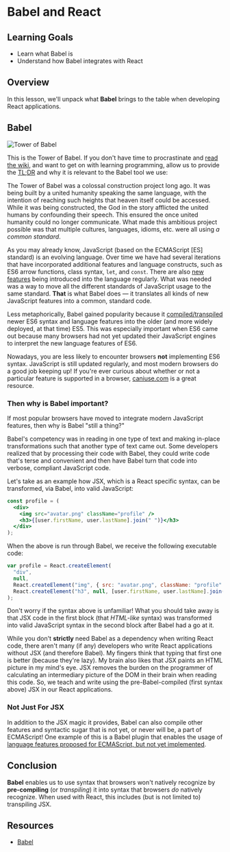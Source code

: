 # Babel and React

## Learning Goals

- Learn what Babel is
- Understand how Babel integrates with React

## Overview

In this lesson, we'll unpack what **Babel** brings to the table when developing
React applications.

## Babel

![Tower of Babel](https://upload.wikimedia.org/wikipedia/commons/thumb/5/50/Pieter_Bruegel_the_Elder_-_The_Tower_of_Babel_%28Vienna%29_-_Google_Art_Project.jpg/500px-Pieter_Bruegel_the_Elder_-_The_Tower_of_Babel_%28Vienna%29_-_Google_Art_Project.jpg)

This is the Tower of Babel. If you don't have time to procrastinate and
[read the wiki][origin-myth], and want to get on with learning programming,
allow us to provide the [TL;DR][tldr] and why it is relevant to the Babel tool
we use:

The Tower of Babel was a colossal construction project long ago. It was being
built by a united humanity speaking the same language, with the intention of
reaching such heights that heaven itself could be accessed. While it was being
constructed, the God in the story afflicted the united humans by confounding
their speech. This ensured the once united humanity could no longer communicate.
What made this ambitious project possible was that multiple cultures, languages,
idioms, etc. were all using _a common standard_.

As you may already know, JavaScript (based on the ECMAScript [ES] standard) is
an evolving language. Over time we have had several iterations that have
incorporated additional features and language constructs, such as ES6 arrow
functions, class syntax, `let`, and `const`. There are also [new features][tc39]
being introduced into the language regularly. What was needed was a way to move
all the different standards of JavaScript usage to the same standard. **That**
is what Babel does — it translates all kinds of new JavaScript features into a
common, standard code.

Less metaphorically, Babel gained popularity because it
[compiled/transpiled][transpile-compile] newer ES6 syntax and language features
into the older (and more widely deployed, at that time) ES5. This was especially
important when ES6 came out because many browsers had not yet updated their
JavaScript engines to interpret the new language features of ES6.

Nowadays, you are less likely to encounter browsers **not** implementing ES6
syntax. JavaScript is still updated regularly, and most modern browsers do a
good job keeping up! If you're ever curious about whether or not a particular
feature is supported in a browser, [caniuse.com][] is a great resource.

### Then why is Babel important?

If most popular browsers have moved to integrate modern JavaScript features,
then why is Babel "still a thing?"

Babel's competency was in reading in one type of text and making in-place
transformations such that another type of text came out. Some developers
realized that by processing their code with Babel, they could write code that's
terse and convenient and then have Babel turn that code into verbose, compliant
JavaScript code.

Let's take as an example how JSX, which is a React specific syntax,
can be transformed, via Babel, into valid JavaScript:

```jsx
const profile = (
  <div>
    <img src="avatar.png" className="profile" />
    <h3>{[user.firstName, user.lastName].join(" ")}</h3>
  </div>
);
```

When the above is run through Babel, we receive the following executable code:

```js
var profile = React.createElement(
  "div",
  null,
  React.createElement("img", { src: "avatar.png", className: "profile" }),
  React.createElement("h3", null, [user.firstName, user.lastName].join(" "))
);
```

Don't worry if the syntax above is unfamiliar! What you should take away is that
JSX code in the first block (that _HTML-like_ syntax) was transformed into valid
JavaScript syntax in the second block after Babel had a go at it.

While you don't **strictly** need Babel as a dependency when writing React code,
there aren't many (if any) developers who write React applications without JSX
(and therefore Babel). My fingers think that typing that first one is better
(because they're lazy). My brain also likes that JSX paints an HTML picture in
my mind's eye. JSX removes the burden on the programmer of calculating an
intermediary picture of the DOM in their brain when reading this code. So, we
teach and write using the pre-Babel-compiled (first syntax above) JSX in our
React applications.

### Not Just For JSX

In addition to the JSX magic it provides, Babel can also compile other features
and syntactic sugar that is not yet, or never will be, a part of ECMAScript! One
example of this is a Babel plugin that enables the usage of
[language features proposed for ECMAScript, but not yet implemented][babel-stage-2].

## Conclusion

**Babel** enables us to use syntax that browsers won't natively recognize by
**pre-compiling** (or _transpiling_) it into syntax that browsers _do_ natively
recognize. When used with React, this includes (but is not limited to)
transpiling JSX.

## Resources

- [Babel][babel]

[origin-myth]: https://en.wikipedia.org/wiki/Tower_of_Babel
[tldr]: https://en.wikipedia.org/wiki/TL;DR
[babel]: http://babeljs.io/
[tc39]: https://github.com/tc39/proposals
[transpile-compile]: https://stackoverflow.com/questions/43968748/is-babel-a-compiler-or-transpiler
[caniuse.com]: https://caniuse.com/
[babel-stage-2]: https://babeljs.io/docs/plugins/preset-stage-2/
